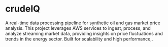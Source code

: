 # crudeIQ
A real-time data processing pipeline for synthetic oil and gas market price analysis. This project leverages AWS services to ingest, process, and analyze streaming market data, providing insights on price fluctuations and trends in the energy sector. Built for scalability and high performance,.
